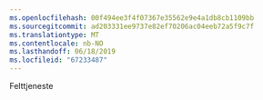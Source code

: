 ```yaml
---
ms.openlocfilehash: 00f494ee3f4f07367e35562e9e4a1db8cb1109bb
ms.sourcegitcommit: ad203331ee9737e82ef70206ac04eeb72a5f9c7f
ms.translationtype: MT
ms.contentlocale: nb-NO
ms.lasthandoff: 06/18/2019
ms.locfileid: "67233487"
---
```

Felttjeneste